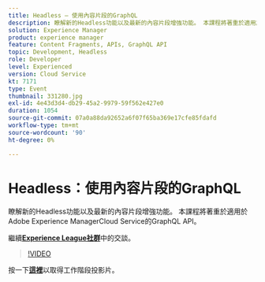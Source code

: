 ```yaml
---
title: Headless — 使用內容片段的GraphQL
description: 瞭解新的Headless功能以及最新的內容片段增強功能。 本課程將著重於適用於Adobe Experience ManagerCloud Service的GraphQL API。 此工作階段屬於Adobe Developers Live內容事件的一部分。
solution: Experience Manager
product: experience manager
feature: Content Fragments, APIs, GraphQL API
topic: Development, Headless
role: Developer
level: Experienced
version: Cloud Service
kt: 7171
type: Event
thumbnail: 331280.jpg
exl-id: 4e43d3d4-db29-45a2-9979-59f562e427e0
duration: 1054
source-git-commit: 07a0a88da92652a6f07f65ba369e17cfe85fdafd
workflow-type: tm+mt
source-wordcount: '90'
ht-degree: 0%

---
```


# Headless：使用內容片段的GraphQL

瞭解新的Headless功能以及最新的內容片段增強功能。 本課程將著重於適用於Adobe Experience ManagerCloud Service的GraphQL API。

繼續&#x200B;**[Experience League社群](https://adobe.ly/36Yd3v6)**&#x200B;中的交談。

>[!VIDEO](https://video.tv.adobe.com/v/331280/?quality=12&learn=on&hidetitle=true)

按一下&#x200B;**[這裡](/help/adobe-developers-live/assets/headless-graphql-content-fragments.pdf)**&#x200B;以取得工作階段投影片。
